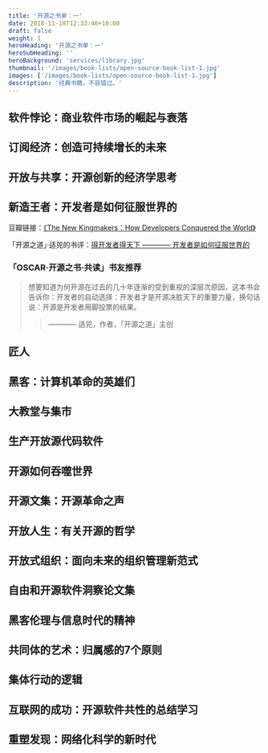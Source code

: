 ```yaml
---
title: '开源之书单：一'
date: 2018-11-18T12:33:46+10:00
draft: false
weight: 1
heroHeading: '开源之书单：一'
heroSubHeading: ''
heroBackground: 'services/library.jpg'
thumbnail: '/images/book-lists/open-source-book-list-1.jpg'
images: ['/images/book-lists/open-source-book-list-1.jpg']
description: '经典书籍，不容错过。'
---
```


## 软件悖论：商业软件市场的崛起与衰落
## 订阅经济：创造可持续增长的未来
## 开放与共享：开源创新的经济学思考
## 新造王者：开发者是如何征服世界的

豆瓣链接：[《The New Kingmakers：How Developers Conquered the World》](https://book.douban.com/subject/21484430/)

「开源之道」·适兕的书评：[得开发者得天下 ———— 开发者是如何征服世界的](https://opensourceway.community/posts/paper_or_book_reading/the_new_kingmaker_review/)

### 「OSCAR·开源之书·共读」书友推荐

> 想要知道为何开源在过去的几十年逐渐的受到重视的深层次原因，这本书会告诉你：开发者的自动选择：开发者才是开源决胜天下的重要力量，换句话说：开源是开发者用脚投票的结果。
> > ———— 适兕，作者，「开源之道」主创

## 匠人
## 黑客：计算机革命的英雄们
## 大教堂与集市
## 生产开放源代码软件
## 开源如何吞噬世界
## 开源文集：开源革命之声
## 开放人生：有关开源的哲学
## 开放式组织：面向未来的组织管理新范式
## 自由和开源软件洞察论文集
## 黑客伦理与信息时代的精神
## 共同体的艺术：归属感的7个原则
## 集体行动的逻辑
## 互联网的成功：开源软件共性的总结学习
## 重塑发现：网络化科学的新时代

